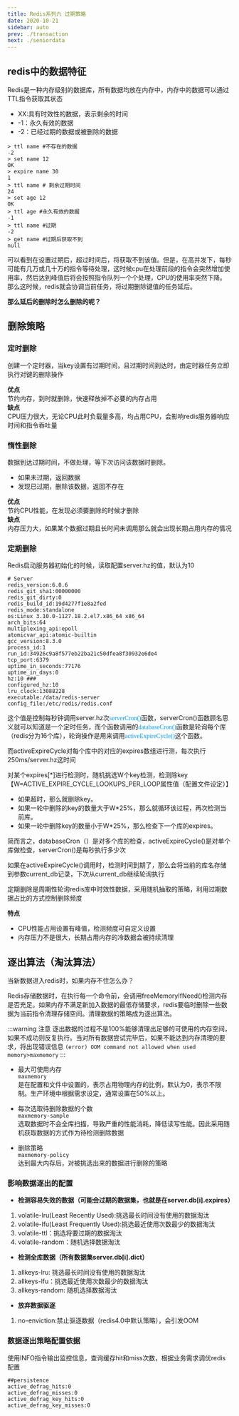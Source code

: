 ```yaml
---
title: Redis系列六 过期策略
date: 2020-10-21
sidebar: auto
prev: ./transaction
next: ./seniordata
---
```


## redis中的数据特征
Redis是一种内存级别的数据库，所有数据均放在内存中，内存中的数据可以通过TTL指令获取其状态
- XX:具有时效性的数据，表示剩余的时间
- -1：永久有效的数据
- -2：已经过期的数据或被删除的数据

```shell
> ttl name #不存在的数据
-2
> set name 12
OK
> expire name 30
1
> ttl name # 剩余过期时间
24
> set age 12
OK
> ttl age #永久有效的数据
-1
> ttl name #过期
-2
> get name #过期后获取不到
null
```

可以看到在设置过期后，超过时间后，将获取不到该值。但是，在高并发下，每秒可能有几万或几十万的指令等待处理，这时候cpu在处理前段的指令会突然增加使用率，然后达到峰值后将会按照指令队列一个个处理，CPU的使用率突然下降。那么这时候，redis就会协调当前任务，将过期删除键值的任务延后。

**那么延后的删除时怎么删除的呢？**

## 删除策略
### 定时删除
创建一个定时器，当key设置有过期时间，且过期时间到达时，由定时器任务立即执行对键的删除操作  

**优点**  
 节约内存，到时就删除，快速释放掉不必要的内存占用  
**缺点**  
 CPU压力很大，无论CPU此时负载量多高，均占用CPU，会影响redis服务器响应时间和指令吞吐量
### 惰性删除
数据到达过期时间，不做处理，等下次访问该数据时删除。
- 如果未过期，返回数据
- 发现已过期，删除该数据，返回不存在

**优点**  
 节约CPU性能，在发现必须要删除的时候才删除  
**缺点**  
 内存压力大，如果某个数据过期且长时间未调用那么就会出现长期占用内存的情况

 ### 定期删除
 Redis启动服务器初始化的时候，读取配置server.hz的值，默认为10

 ```shell
 # Server
redis_version:6.0.6
redis_git_sha1:00000000
redis_git_dirty:0
redis_build_id:19d4277f1e8a2fed
redis_mode:standalone
os:Linux 3.10.0-1127.18.2.el7.x86_64 x86_64
arch_bits:64
multiplexing_api:epoll
atomicvar_api:atomic-builtin
gcc_version:8.3.0
process_id:1
run_id:34926c9a8f577eb22ba21c50dfea8f30932e6de4
tcp_port:6379
uptime_in_seconds:77176
uptime_in_days:0
hz:10 ###
configured_hz:10
lru_clock:13088228
executable:/data/redis-server
config_file:/etc/redis/redis.conf
 ```

这个值是控制每秒钟调用server.hz次<font color=#0099ff face="黑体">serverCron()</font>函数，serverCron()函数顾名思义就可以知道是一个定时任务，而个函数调用的<font color=#0099ff face="黑体">databaseCron()</font>函数是轮询每个库（redis分为16个库），轮询操作是用来调用<font color=#0099ff face="黑体">activeExpireCycle()</font>这个函数。

而activeExpireCycle对每个库中的对应的expires数组进行测，每次执行250ms/server.hz这时间

对某个expires[\*]进行检测时，随机挑选W个key检测，检测除key
【W=ACTIVE_EXPIRE_CYCLE_LOOKUPS_PER_LOOP属性值（配置文件设定）】  
- 如果超时，那么就删除key。  
- 如果一轮中删除的key的数量大于W\*25%，那么就循环该过程，再次检测当前库。   
- 如果一轮中删除key的数量小于W\*25%，那么检查下一个库的expires。

简而言之，databaseCron（）是对多个库的检查，activeExpireCycle()是对单个库做检查，serverCron()是每秒执行多少次

如果在activeExpireCycle()调用时，检测时间到期了，那么会将当前的库名存储到参数current_db记录，下次从current_db继续轮询执行

定期删除是周期性轮询redis库中时效性数据，采用随机抽取的策略，利用过期数据占比的方式控制删除频度

**特点**
- CPU性能占用设置有峰值，检测频度可自定义设置
- 内存压力不是很大，长期占用内存的冷数据会被持续清理

## 逐出算法（淘汰算法）
当新数据进入redis时，如果内存不住怎么办？

Redis存储数据时，在执行每一个命令前，会调用freeMemoryIfNeed()检测内存是否充足。如果内存不满足新加入数据的最低存储要求，redis要临时删除一些数据为当前指令清理存储空间。清理数据的策略成为逐出算法。

:::warning 注意
逐出数据的过程不是100%能够清理出足够的可使用的内存空间，如果不成功则反复执行。当对所有数据尝试完毕后，如果不能达到内存清理的要求，将出现错误信息
`(error) OOM command not allowed when used memory>maxmemory`
:::

- 最大可使用内存  
`maxmemory`  
是在配置和文件中设置的，表示占用物理内存的比例，默认为0，表示不限制。生产环境中根据需求设定，通常设置在50%以上。

- 每次选取待删除数据的个数  
`maxmemory-sample`  
选取数据时不会全库扫描，导致严重的性能消耗，降低读写性能。因此采用随机获取数据的方式作为待检测删除数据

- 删除策略  
`maxmemory-policy`  
达到最大内存后，对被挑选出来的数据进行删除的策略

### 影响数据逐出的配置
- **检测容易失效的数据（可能会过期的数据集，也就是在server.db[i].expires）**
1. volatile-lru(Least Recently Used):挑选最长时间没有使用的数据淘汰
2. volatile-lfu(Least Frequently Used):挑选最近使用次数最少的数据淘汰
3. volatile-ttl：挑选将要过期的数据淘汰
4. volatile-random：随机选择数据淘汰

- **检测全库数据（所有数据集server.db[i].dict）**
1. allkeys-lru: 挑选最长时间没有使用的数据淘汰
2. allkeys-lfu：挑选最近使用次数最少的数据淘汰
3. allkeys-random: 随机选择数据淘汰

- **放弃数据驱逐**
1. no-enviction:禁止驱逐数据（redis4.0中默认策略），会引发OOM

### 数据逐出策略配置依据
使用INFO指令输出监控信息，查询缓存hit和miss次数，根据业务需求调优redis配置

```shell
##persistence
active_defrag_hits:0
active_defrag_misses:0
active_defrag_key_hits:0
active_defrag_key_misses:0
```